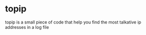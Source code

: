 # topip
topip is a small piece of code that help you find the most talkative ip addresses in a log file
